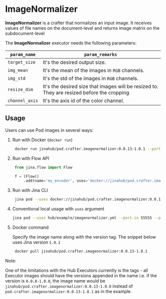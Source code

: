 # ImageNormalizer

**ImageNormalizer** is a crafter that normalizes an input image. It receives values of file names on the document-level and returns image matrix on the subdocument-level 

The **ImageNormalizer** executor needs the following parameters:

| `param_name`  | `param_remarks` |
| ------------- | ------------- |
| `target_size`  |It's the desired output size.  |
| `img_mean`  |It's the mean of the images in `RGB` channels.  |
| `img_std`  |It's the std of the images in `RGB` channels.  |
| `resize_dim`  |It's the desired size that images will be resized to. They are resized before the cropping |
| `channel_axis`  |It's the axis id of the color channel.  |

## Usage

Users can use Pod images in several ways:

1. Run with Docker (`docker run`)
   ```bash
    docker run jinahub/pod.crafter.imagenormalizer:0.0.13-1.0.1 --port-in 55555 --port-out 55556
    ```
    
2. Run with Flow API
   ```python
    from jina.flow import Flow

    f = (Flow()
        .add(name='my_encoder', uses='docker://jinahub/pod.crafter.imagenormalizer:0.0.13-1.0.1', port_in=55555, port_out=55556))
    ```
    
3. Run with Jina CLI
   ```bash
    jina pod --uses docker://jinahub/pod.crafter.imagenormalizer:0.0.13-1.0.1 --port-in 55555 --port-out 55556
    ```
    
4. Conventional local usage with `uses` argument
    ```bash
    jina pod --uses hub/example/imagenormalizer.yml --port-in 55555 --port-out 55556
    ```
    
5. Docker command

   Specify the image name along with the version tag. The snippet below uses Jina version `1.0.1`

   ```bash
    docker pull jinahub/pod.crafter.imagenormalizer:0.0.13-1.0.1
    ```
   
 Note:
 
 One of the limitations with the Hub Executors currently is the tags - all Executor images should have the versions appended in the name i.e.
 if the version is `0.0.8-1.0.0`, the image name would be `jinahub/pod.crafter.imagenormalizer:0.0.13-1.0.0` instead of `pod.crafter.imagenormalizer:0.0.13-1.0.1` as in the example.